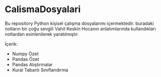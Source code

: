 # CalismaDosyalari
 
Bu repository Python kişisel çalışma dosyalarımı içermektedir.
buradaki notların bir çoğu sevgili Vahit Keskin Hocanın anlatımlarında kullandıkları notlardan esinlenilerek yaratılmıştır. 

İçerik: 
* Numpy Özet 
* Pandas Özet 
* Pandas Alıştırmalar
* Kural Tabanlı Sınıflandırma 
